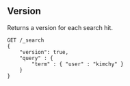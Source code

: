 ## Version

Returns a version for each search hit.
    
    
    GET /_search
    {
        "version": true,
        "query" : {
            "term" : { "user" : "kimchy" }
        }
    }
